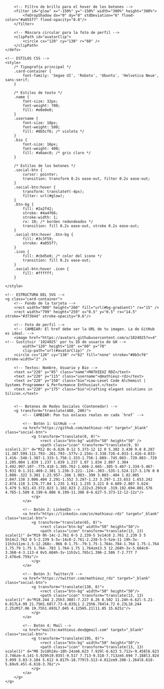 
<svg width="800" height="260" viewBox="0 0 800 260" fill="none" xmlns="http://www.w3.org/2000/svg">
    <!-- DEFINICIONES: Gradientes, filtros y máscaras -->
    <defs>
        <!-- Gradiente de fondo -->
        <linearGradient id="bg-gradient" x1="0%" y1="0%" x2="100%" y2="100%">
            <stop offset="0%" style="stop-color:#111523; stop-opacity:1" />
            <stop offset="100%" style="stop-color:#0d1117; stop-opacity:1" />
        </linearGradient>
        
        <!-- Filtro de brillo para el hover de los botones -->
        <filter id="glow" x="-150%" y="-150%" width="300%" height="300%">
            <feDropShadow dx="0" dy="0" stdDeviation="6" flood-color="#a855f7" flood-opacity="0.8"/>
        </filter>

        <!-- Máscara circular para la foto de perfil -->
        <clipPath id="avatarClip">
            <circle cx="120" cy="130" r="60" />
        </clipPath>
    </defs>

    <!-- ESTILOS CSS -->
    <style>
        /* Tipografía principal */
        .card-container {
            font-family: 'Segoe UI', 'Roboto', 'Ubuntu', 'Helvetica Neue', sans-serif;
        }
        
        /* Estilos de texto */
        .name { 
            font-size: 32px; 
            font-weight: 700; 
            fill: #e0e0e0; 
        }
        .username { 
            font-size: 18px; 
            font-weight: 500; 
            fill: #8b5cf6; /* violeta */
        }
        .bio { 
            font-size: 16px; 
            font-weight: 400; 
            fill: #a0aec0; /* gris claro */
        }

        /* Estilos de los botones */
        .social-btn {
            cursor: pointer;
            transition: transform 0.2s ease-out, filter 0.2s ease-out;
        }
        .social-btn:hover {
            transform: translateY(-4px);
            filter: url(#glow);
        }
        .btn-bg {
            fill: #2a2f42;
            stroke: #4a4f66;
            stroke-width: 1;
            rx: 10; /* bordes redondeados */
            transition: fill 0.2s ease-out, stroke 0.2s ease-out;
        }
        .social-btn:hover .btn-bg {
            fill: #3c3f59;
            stroke: #a855f7;
        }
        .icon {
            fill: #cbd5e0; /* color del icono */
            transition: fill 0.2s ease-out;
        }
        .social-btn:hover .icon {
            fill: #ffffff;
        }

    </style>

    <!-- ESTRUCTURA DEL SVG -->
    <g class="card-container">
        <!-- Fondo de la tarjeta -->
        <rect width="800" height="260" fill="url(#bg-gradient)" rx="15" />
        <rect width="799" height="259" x="0.5" y="0.5" rx="14.5" stroke="#373b4d" stroke-opacity="0.6"/>

        <!-- Foto de perfil -->
        <!-- CAMBIAR: El href debe ser la URL de tu imagen. La de GitHub es ideal. -->
        <image href="https://avatars.githubusercontent.com/u/1024025?v=4" <!-- Sustituir '1024025' por tu ID de usuario de GH -->
            width="120" height="120" x="60" y="70"
            clip-path="url(#avatarClip)" />
        <circle cx="120" cy="130" r="62" fill="none" stroke="#8b5cf6" stroke-width="2" />

        <!-- Textos: Nombre, Usuario y Bio -->
        <text x="220" y="85" class="name">MATHIEUZ RDZ</text>
        <text x="220" y="115" class="username">@mathieuz-rdz</text>
        <text x="220" y="150" class="bio">Low-Level Code Alchemist | Systems Programmer & Performance Enthusiast.</text>
        <text x="220" y="175" class="bio">Crafting elegant solutions in Silicon.</text>


        <!-- Botones de Redes Sociales (Contenedor) -->
        <g transform="translate(480, 200)">
            <!-- CAMBIAR: Pon tus enlaces reales en cada `href` -->
            
            <!-- Botón 1: GitHub -->
            <a href="https://github.com/mathieuz-rdz" target="_blank" class="social-btn">
                <g transform="translate(0, 0)">
                    <rect class="btn-bg" width="50" height="50" />
                    <path class="icon" transform="translate(9, 9) scale(1.3)" d="M12 0c-6.626 0-12 5.373-12 12 0 5.302 3.438 9.8 8.207 11.387.599.111.793-.261.793-.577v-2.234c-3.338.726-4.033-1.416-4.033-1.416-.546-1.387-1.333-1.756-1.333-1.756-1.089-.745.083-.729.083-.729 1.205.084 1.839 1.237 1.839 1.237 1.07 1.834 2.807 1.304 3.492.997.107-.775.418-1.305.762-1.604-2.665-.305-5.467-1.334-5.467-5.931 0-1.311.469-2.381 1.236-3.221-.124-.303-.535-1.524.117-3.176 0 0 1.008-.322 3.301 1.23.957-.266 1.983-.399 3.003-.404 1.02.005 2.047.138 3.006.404 2.291-1.552 3.297-1.23 3.297-1.23.653 1.653.242 2.874.118 3.176.77.84 1.235 1.911 1.235 3.221 0 4.609-2.807 5.624-5.479 5.921.43.372.823 1.102.823 2.222v3.293c0 .319.192.694.801.576 4.765-1.589 8.199-6.086 8.199-11.386 0-6.627-5.373-12-12-12z"/>
                </g>
            </a>

            <!-- Botón 2: LinkedIn -->
            <a href="https://linkedin.com/in/mathieuz-rdz" target="_blank" class="social-btn">
                <g transform="translate(65, 0)">
                    <rect class="btn-bg" width="50" height="50"/>
                    <path class="icon" transform="translate(13, 13) scale(1)" d="M19 0h-14c-2.761 0-5 2.239-5 5v14c0 2.761 2.239 5 5 5h14c2.762 0 5-2.239 5-5v-14c0-2.761-2.238-5-5-5zm-11 19h-3v-11h3v11zm-1.5-12.268c-.966 0-1.75-.79-1.75-1.764s.784-1.764 1.75-1.764 1.75.79 1.75 1.764-.783 1.764-1.75 1.764zm13.5 12.268h-3v-5.604c0-3.368-4-3.113-4 0v5.604h-3v-11h3v1.765c1.396-2.586 7-2.777 7 2.476v6.759z"/>
                </g>
            </a>
            
            <!-- Botón 3: Twitter/X -->
            <a href="https://twitter.com/mathieuz_rdz" target="_blank" class="social-btn">
                <g transform="translate(130, 0)">
                    <rect class="btn-bg" width="50" height="50"/>
                    <path class="icon" transform="translate(13, 13) scale(1)" d="M18.244 2.25h3.308l-7.227 8.26 8.502 11.24h-6.62l-5.21-6.817L4.99 21.75H1.68l7.73-8.835L1 2.25h6.784l4.72 6.23L18.244 2.25zM17.06 19.75h1.693L7.045 4.125H5.21l11.85 15.625z"/>
                </g>
            </a>
            
            <!-- Botón 4: Mail -->
            <a href="mailto:mathieuz.dev@gmail.com" target="_blank" class="social-btn">
                <g transform="translate(195, 0)">
                    <rect class="btn-bg" width="50" height="50"/>
                    <path class="icon" transform="translate(13, 13) scale(1)" d="M0 3v18h24v-18h-24zm6.623 7.929l-6.623 5.712v-9.458l6.623 3.746zm-4.141-5.929h19.035l-9.517 7.713-9.518-7.713zm5.694 7.188l3.824 3.099 3.83-3.104 5.612 4.817h-18.779l5.513-4.812zm9.208-1.264l6.618-5.69v9.45l-6.618-3.76z"/>
                </g>
            </a>
        </g>
    </g>
</svg>
